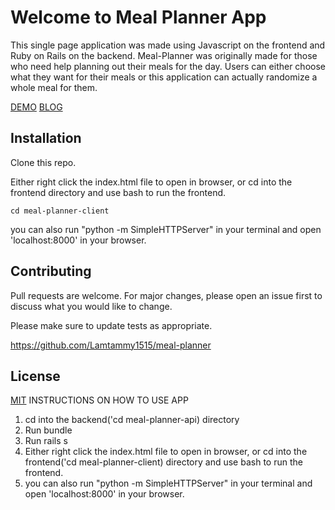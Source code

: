 # Welcome to Meal Planner App
This single page application was made using Javascript on the frontend and Ruby on Rails on the backend. Meal-Planner was originally made for those who need help planning out their meals for the day. Users can either choose what they want for their meals or this application can actually randomize a whole meal for them. 

[DEMO](https://youtu.be/JEox41bFciw)
[BLOG](https://lamtammy1515.github.io/rails_and_javascript_project_4)

## Installation

Clone this repo. 

Either right click the index.html file to open in browser, or cd into the frontend directory and use bash to run the frontend.
```
cd meal-planner-client
```

you can also run "python -m SimpleHTTPServer" in your terminal and open 'localhost:8000' in your browser.


## Contributing
Pull requests are welcome. For major changes, please open an issue first to discuss what you would like to change.

Please make sure to update tests as appropriate.

https://github.com/Lamtammy1515/meal-planner


## License
[MIT](https://github.com/Lamtammy1515/PostMeal_Client/blob/main/LICENSE.md)
INSTRUCTIONS ON HOW TO USE APP
1. cd into the backend('cd meal-planner-api) directory
2. Run bundle
3. Run rails s
4. Either right click the index.html file to open in browser, or cd into the frontend('cd meal-planner-client) directory and use bash to run the frontend.
5. you can also run "python -m SimpleHTTPServer" in your terminal and open 'localhost:8000' in your browser.



